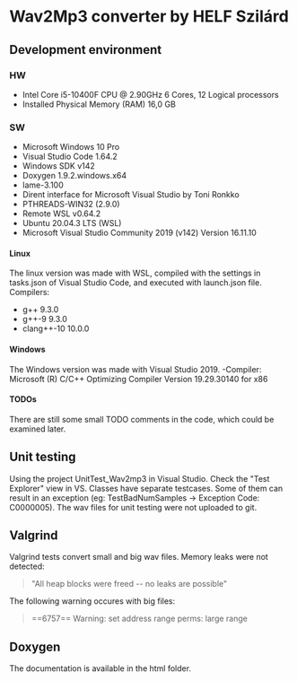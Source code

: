 # Wav2Mp3 converter by HELF Szilárd

## Development environment
### HW
- Intel Core i5-10400F CPU @ 2.90GHz 6 Cores, 12 Logical processors
- Installed Physical Memory (RAM) 16,0 GB

### SW
- Microsoft Windows 10 Pro
- Visual Studio Code 1.64.2 
- Windows SDK v142
- Doxygen 1.9.2.windows.x64
- lame-3.100
- Dirent interface for Microsoft Visual Studio by Toni Ronkko
- PTHREADS-WIN32 (2.9.0)
- Remote WSL v0.64.2
- Ubuntu 20.04.3 LTS (WSL)
- Microsoft Visual Studio Community 2019 (v142) Version 16.11.10

#### Linux
The linux version was made with WSL, compiled with the settings in tasks.json of Visual Studio Code, and executed with launch.json file. Compilers: 
- g++ 9.3.0
- g++-9 9.3.0
- clang++-10 10.0.0

#### Windows
The Windows version was made with Visual Studio 2019.
-Compiler:
	Microsoft (R) C/C++ Optimizing Compiler Version 19.29.30140 for x86

#### TODOs
There are still some small TODO comments in the code, which could be examined later.

## Unit testing
Using the project UnitTest_Wav2mp3 in Visual Studio. Check the "Test Explorer" view in VS. Classes have separate testcases. 
Some of them can result in an exception (eg: TestBadNumSamples -> Exception Code: C0000005). The wav files for unit testing were not uploaded to git.

## Valgrind
Valgrind tests convert small and big wav files. 
Memory leaks were not detected: 
> "All heap blocks were freed -- no leaks are possible"

The following warning occures with big files:
> ==6757== Warning: set address range perms: large range

## Doxygen
The documentation is available in the html folder.

